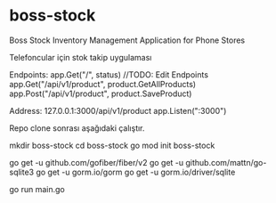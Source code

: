 # boss-stock
Boss Stock Inventory Management Application for Phone Stores

Telefoncular için stok takip uygulaması

Endpoints:
app.Get("/", status)
	//TODO: Edit Endpoints
	app.Get("/api/v1/product", product.GetAllProducts)
	app.Post("/api/v1/product", product.SaveProduct)


Address:
127.0.0.1:3000/api/v1/product
 app.Listen(":3000")

Repo clone sonrası aşağıdaki çalıştır.

mkdir boss-stock
cd boss-stock
go mod init boss-stock

go get -u github.com/gofiber/fiber/v2
go get -u github.com/mattn/go-sqlite3
go get -u gorm.io/gorm
go get -u gorm.io/driver/sqlite

go run main.go
